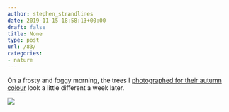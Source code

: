 ```yaml
---
author: stephen_strandlines
date: 2019-11-15 18:58:13+00:00
draft: false
title: None
type: post
url: /83/
categories:
- nature
---
```


On a frosty and foggy morning, the trees I [photographed for their autumn colour](https://www.strandlines.blog/2019/11/06/part-of-my.html) look a little different a week later. 

![](https://www.strandlines.blog/uploads/2019/89db14c18d.jpg)

